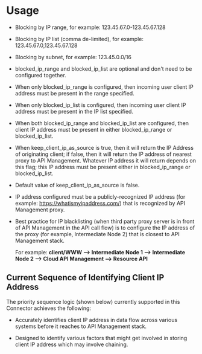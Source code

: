 ﻿---
sidebar_position: 2
---

# Usage

<head>
  <meta name="guidename" content="API Management"/>
  <meta name="context" content="GUID-1469abd6-c23c-4dda-bd43-102f267d31f0"/>
</head>

- Blocking by IP range, for example: 123.45.67.0-123.45.67.128

- Blocking by IP list (comma de-limited), for example: 123.45.67.0,123.45.67.128

- Blocking by subnet, for example: 123.45.0.0/16

- blocked\_ip\_range and blocked\_ip\_list are optional and don't need to be configured together. 

- When only blocked\_ip\_range is configured, then incoming user client IP address must be present in the range specified. 

- When only blocked\_ip\_list is configured, then incoming user client IP address must be present in the IP list specified. 

- When both blocked\_ip\_range and blocked\_ip\_list are configured, then client IP address must be present in either blocked\_ip\_range or blocked\_ip\_list. 

- When keep\_client\_ip\_as\_source is true, then it will return the IP Address of originating client; if false, then it will return the IP address of nearest proxy to API Management. Whatever IP address it will return depends on this flag; this IP address must be present either in blocked\_ip\_range or blocked\_ip\_list. 

- Default value of keep\_client\_ip\_as\_source is false. 

- IP address configured must be a publicly-recognized IP address (for example: https://whatismyipaddress.com/) that is recognized by API Management proxy.

- Best practice for IP blacklisting (when third party proxy server is in front of API Management in the API call flow) is to configure the IP address of the proxy (for example, Intermediate Node 2) that is closest to API Management stack. 

  For example: **client/WWW --> Intermediate Node 1 --> Intermediate Node 2 --> Cloud API Management --> Resource API**

## Current Sequence of Identifying Client IP Address

The priority sequence logic (shown below) currently supported in this Connector achieves the following: 

- Accurately identifies client IP address in data flow across various systems before it reaches to API Management stack. 

- Designed to identify various factors that might get involved in storing client IP address which may involve chaining. 
